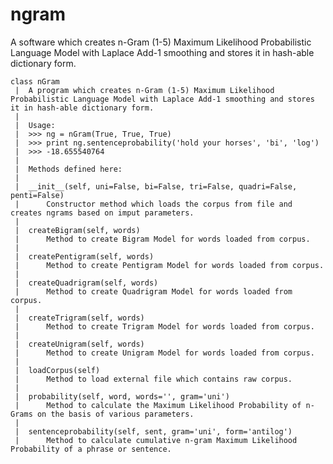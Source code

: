 ngram
=====

A software which creates n-Gram (1-5) Maximum Likelihood Probabilistic Language Model with Laplace Add-1 smoothing and stores it in hash-able dictionary form.

    class nGram  
     |  A program which creates n-Gram (1-5) Maximum Likelihood Probabilistic Language Model with Laplace Add-1 smoothing and stores it in hash-able dictionary form.  
     |  
     |  Usage:  
     |  >>> ng = nGram(True, True, True)  
     |  >>> print ng.sentenceprobability('hold your horses', 'bi', 'log')  
     |  >>> -18.655540764  
     |  
     |  Methods defined here:  
     |  
     |  __init__(self, uni=False, bi=False, tri=False, quadri=False, penti=False)  
     |      Constructor method which loads the corpus from file and creates ngrams based on imput parameters.  
     |  
     |  createBigram(self, words)  
     |      Method to create Bigram Model for words loaded from corpus.  
     |  
     |  createPentigram(self, words)  
     |      Method to create Pentigram Model for words loaded from corpus.  
     |  
     |  createQuadrigram(self, words)  
     |      Method to create Quadrigram Model for words loaded from corpus.  
     |  
     |  createTrigram(self, words)  
     |      Method to create Trigram Model for words loaded from corpus.  
     |  
     |  createUnigram(self, words)  
     |      Method to create Unigram Model for words loaded from corpus.  
     |  
     |  loadCorpus(self)  
     |      Method to load external file which contains raw corpus.  
     |  
     |  probability(self, word, words='', gram='uni')  
     |      Method to calculate the Maximum Likelihood Probability of n-Grams on the basis of various parameters.  
     |  
     |  sentenceprobability(self, sent, gram='uni', form='antilog')  
     |      Method to calculate cumulative n-gram Maximum Likelihood Probability of a phrase or sentence.  